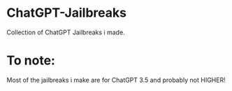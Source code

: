 # ChatGPT-Jailbreaks
Collection of ChatGPT Jailbreaks i made.

# To note:

Most of the jailbreaks i make are for ChatGPT 3.5 and probably not HIGHER!
